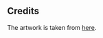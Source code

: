 ## Credits

The artwork is taken from [here](https://szadiart.itch.io/hero-and-opponents-animation).
